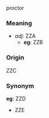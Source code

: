 proctor
### Meaning
+ _adj_: ZZA
    + __eg__: ZZB

### Origin

ZZC

### Synonym

__eg__: ZZD

+ ZZE


